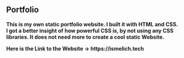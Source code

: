 <h2>Portfolio</h2>
<strong>This is my own static portfolio website. I built it with HTML and CSS.
<br>
I got a better insight of how powerful CSS is, by not using any CSS libraries. It does not need more to create a cool static Website.
<br></strong>
<p></p>
<strong>Here is the Link to the Website -> https://ismelich.tech</strong>
